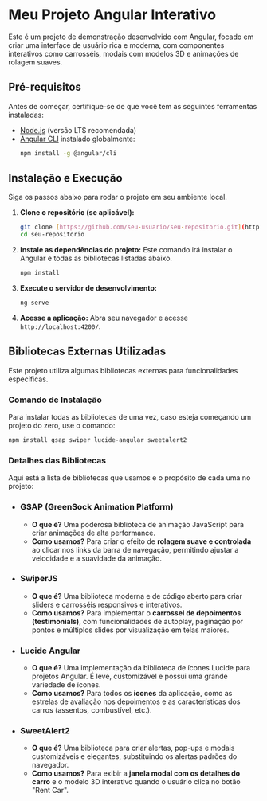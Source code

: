 # Meu Projeto Angular Interativo

Este é um projeto de demonstração desenvolvido com Angular, focado em criar uma interface de usuário rica e moderna, com componentes interativos como carrosséis, modais com modelos 3D e animações de rolagem suaves.

## Pré-requisitos

Antes de começar, certifique-se de que você tem as seguintes ferramentas instaladas:
* [Node.js](https://nodejs.org/) (versão LTS recomendada)
* [Angular CLI](https://angular.dev/cli) instalado globalmente:
    ```bash
    npm install -g @angular/cli
    ```

## Instalação e Execução

Siga os passos abaixo para rodar o projeto em seu ambiente local.

1.  **Clone o repositório (se aplicável):**
    ```bash
    git clone [https://github.com/seu-usuario/seu-repositorio.git](https://github.com/seu-usuario/seu-repositorio.git)
    cd seu-repositorio
    ```

2.  **Instale as dependências do projeto:**
    Este comando irá instalar o Angular e todas as bibliotecas listadas abaixo.
    ```bash
    npm install
    ```

3.  **Execute o servidor de desenvolvimento:**
    ```bash
    ng serve
    ```

4.  **Acesse a aplicação:**
    Abra seu navegador e acesse `http://localhost:4200/`.

## Bibliotecas Externas Utilizadas

Este projeto utiliza algumas bibliotecas externas para funcionalidades específicas.

### Comando de Instalação

Para instalar todas as bibliotecas de uma vez, caso esteja começando um projeto do zero, use o comando:

```bash
npm install gsap swiper lucide-angular sweetalert2
```

### Detalhes das Bibliotecas

Aqui está a lista de bibliotecas que usamos e o propósito de cada uma no projeto:

* ### **GSAP (GreenSock Animation Platform)**
    * **O que é?** Uma poderosa biblioteca de animação JavaScript para criar animações de alta performance.
    * **Como usamos?** Para criar o efeito de **rolagem suave e controlada** ao clicar nos links da barra de navegação, permitindo ajustar a velocidade e a suavidade da animação.

* ### **SwiperJS**
    * **O que é?** Uma biblioteca moderna e de código aberto para criar sliders e carrosséis responsivos e interativos.
    * **Como usamos?** Para implementar o **carrossel de depoimentos (testimonials)**, com funcionalidades de autoplay, paginação por pontos e múltiplos slides por visualização em telas maiores.

* ### **Lucide Angular**
    * **O que é?** Uma implementação da biblioteca de ícones Lucide para projetos Angular. É leve, customizável e possui uma grande variedade de ícones.
    * **Como usamos?** Para todos os **ícones** da aplicação, como as estrelas de avaliação nos depoimentos e as características dos carros (assentos, combustível, etc.).

* ### **SweetAlert2**
    * **O que é?** Uma biblioteca para criar alertas, pop-ups e modais customizáveis e elegantes, substituindo os alertas padrões do navegador.
    * **Como usamos?** Para exibir a **janela modal com os detalhes do carro** e o modelo 3D interativo quando o usuário clica no botão "Rent Car".